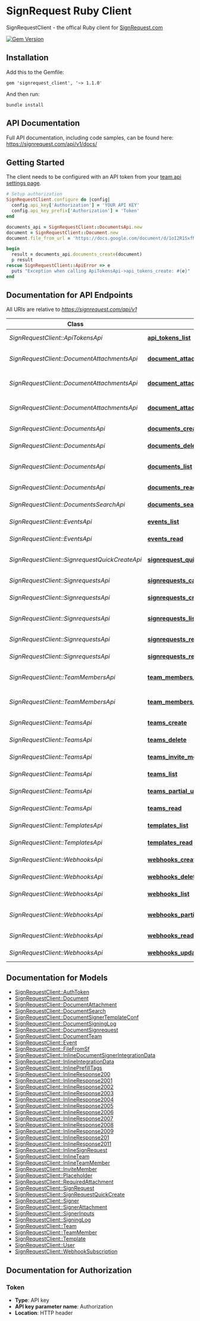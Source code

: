 # SignRequest Ruby Client

SignRequestClient - the offical Ruby client for [SignRequest.com](https://signrequest.com/)

[![Gem Version](https://badge.fury.io/rb/signrequest_client.svg)](https://badge.fury.io/rb/signrequest_client)

## Installation

Add this to the Gemfile:

    gem 'signrequest_client', '~> 1.1.0'

And then run:

    bundle install

## API Documentation

Full API documentation, including code samples, can be found here:
https://signrequest.com/api/v1/docs/

## Getting Started

The client needs to be configured with an API token from your [team api settings page](https://signrequest.com/#/teams).

```ruby
# Setup authorization
SignRequestClient.configure do |config|
  config.api_key['Authorization'] = 'YOUR API KEY'
  config.api_key_prefix['Authorization'] = 'Token'
end

documents_api = SignRequestClient::DocumentsApi.new
document = SignRequestClient::Document.new
document.file_from_url = 'https://docs.google.com/document/d/1oI2R1SxfMNZXiz3jCQvorpoklF9xq_dCJnOpkI-zo80/edit?usp=sharing'

begin
  result = documents_api.documents_create(document)
  p result
rescue SignRequestClient::ApiError => e
  puts "Exception when calling ApiTokensApi->api_tokens_create: #{e}"
end
```

## Documentation for API Endpoints

All URIs are relative to *https://signrequest.com/api/v1*

Class | Method | HTTP request | Description
------------ | ------------- | ------------- | -------------
*SignRequestClient::ApiTokensApi* | [**api_tokens_list**](docs/ApiTokensApi.md#api_tokens_list) | **GET** /api-tokens/ | Retrieve a list of API tokens
*SignRequestClient::DocumentAttachmentsApi* | [**document_attachments_create**](docs/DocumentAttachmentsApi.md#document_attachments_create) | **POST** /document-attachments/ | Create a Document Attachment
*SignRequestClient::DocumentAttachmentsApi* | [**document_attachments_list**](docs/DocumentAttachmentsApi.md#document_attachments_list) | **GET** /document-attachments/ | Retrieve a list of Document Attachments
*SignRequestClient::DocumentAttachmentsApi* | [**document_attachments_read**](docs/DocumentAttachmentsApi.md#document_attachments_read) | **GET** /document-attachments/{uuid}/ | Retrieve a Document Attachment
*SignRequestClient::DocumentsApi* | [**documents_create**](docs/DocumentsApi.md#documents_create) | **POST** /documents/ | Create a Document
*SignRequestClient::DocumentsApi* | [**documents_delete**](docs/DocumentsApi.md#documents_delete) | **DELETE** /documents/{uuid}/ | Delete a Document
*SignRequestClient::DocumentsApi* | [**documents_list**](docs/DocumentsApi.md#documents_list) | **GET** /documents/ | Retrieve a list of Documents
*SignRequestClient::DocumentsApi* | [**documents_read**](docs/DocumentsApi.md#documents_read) | **GET** /documents/{uuid}/ | Retrieve a Document
*SignRequestClient::DocumentsSearchApi* | [**documents_search_list**](docs/DocumentsSearchApi.md#documents_search_list) | **GET** /documents-search/ | Search documents
*SignRequestClient::EventsApi* | [**events_list**](docs/EventsApi.md#events_list) | **GET** /events/ | Retrieve a list of Events
*SignRequestClient::EventsApi* | [**events_read**](docs/EventsApi.md#events_read) | **GET** /events/{id}/ | Retrieve an Event
*SignRequestClient::SignrequestQuickCreateApi* | [**signrequest_quick_create_create**](docs/SignrequestQuickCreateApi.md#signrequest_quick_create_create) | **POST** /signrequest-quick-create/ | Quick create a SignRequest
*SignRequestClient::SignrequestsApi* | [**signrequests_cancel_signrequest**](docs/SignrequestsApi.md#signrequests_cancel_signrequest) | **POST** /signrequests/{uuid}/cancel_signrequest/ | Cancel a SignRequest
*SignRequestClient::SignrequestsApi* | [**signrequests_create**](docs/SignrequestsApi.md#signrequests_create) | **POST** /signrequests/ | Create a SignRequest
*SignRequestClient::SignrequestsApi* | [**signrequests_list**](docs/SignrequestsApi.md#signrequests_list) | **GET** /signrequests/ | Retrieve a list of SignRequests
*SignRequestClient::SignrequestsApi* | [**signrequests_read**](docs/SignrequestsApi.md#signrequests_read) | **GET** /signrequests/{uuid}/ | Retrieve a SignRequest
*SignRequestClient::SignrequestsApi* | [**signrequests_resend_signrequest_email**](docs/SignrequestsApi.md#signrequests_resend_signrequest_email) | **POST** /signrequests/{uuid}/resend_signrequest_email/ | Resend a SignRequest
*SignRequestClient::TeamMembersApi* | [**team_members_list**](docs/TeamMembersApi.md#team_members_list) | **GET** /team-members/ | Retrieve a list of Team Members
*SignRequestClient::TeamMembersApi* | [**team_members_read**](docs/TeamMembersApi.md#team_members_read) | **GET** /team-members/{uuid}/ | Retrieve a Team Member
*SignRequestClient::TeamsApi* | [**teams_create**](docs/TeamsApi.md#teams_create) | **POST** /teams/ | Create a Team
*SignRequestClient::TeamsApi* | [**teams_delete**](docs/TeamsApi.md#teams_delete) | **DELETE** /teams/{subdomain}/ | Delete a Team
*SignRequestClient::TeamsApi* | [**teams_invite_member**](docs/TeamsApi.md#teams_invite_member) | **POST** /teams/{subdomain}/invite_member/ | Invite a Team Member
*SignRequestClient::TeamsApi* | [**teams_list**](docs/TeamsApi.md#teams_list) | **GET** /teams/ | Retrieve a list of Teams
*SignRequestClient::TeamsApi* | [**teams_partial_update**](docs/TeamsApi.md#teams_partial_update) | **PATCH** /teams/{subdomain}/ | Update a Team
*SignRequestClient::TeamsApi* | [**teams_read**](docs/TeamsApi.md#teams_read) | **GET** /teams/{subdomain}/ | Retrieve a Team
*SignRequestClient::TemplatesApi* | [**templates_list**](docs/TemplatesApi.md#templates_list) | **GET** /templates/ | Retrieve a list of Templates
*SignRequestClient::TemplatesApi* | [**templates_read**](docs/TemplatesApi.md#templates_read) | **GET** /templates/{uuid}/ | Retrieve a Template
*SignRequestClient::WebhooksApi* | [**webhooks_create**](docs/WebhooksApi.md#webhooks_create) | **POST** /webhooks/ | Create a Webhook
*SignRequestClient::WebhooksApi* | [**webhooks_delete**](docs/WebhooksApi.md#webhooks_delete) | **DELETE** /webhooks/{uuid}/ | Delete a Webhook
*SignRequestClient::WebhooksApi* | [**webhooks_list**](docs/WebhooksApi.md#webhooks_list) | **GET** /webhooks/ | Retrieve a list of Webhooks
*SignRequestClient::WebhooksApi* | [**webhooks_partial_update**](docs/WebhooksApi.md#webhooks_partial_update) | **PATCH** /webhooks/{uuid}/ | Partially update a Webhook
*SignRequestClient::WebhooksApi* | [**webhooks_read**](docs/WebhooksApi.md#webhooks_read) | **GET** /webhooks/{uuid}/ | Retrieve a Webhook
*SignRequestClient::WebhooksApi* | [**webhooks_update**](docs/WebhooksApi.md#webhooks_update) | **PUT** /webhooks/{uuid}/ | Update a Webhook


## Documentation for Models

 - [SignRequestClient::AuthToken](docs/AuthToken.md)
 - [SignRequestClient::Document](docs/Document.md)
 - [SignRequestClient::DocumentAttachment](docs/DocumentAttachment.md)
 - [SignRequestClient::DocumentSearch](docs/DocumentSearch.md)
 - [SignRequestClient::DocumentSignerTemplateConf](docs/DocumentSignerTemplateConf.md)
 - [SignRequestClient::DocumentSigningLog](docs/DocumentSigningLog.md)
 - [SignRequestClient::DocumentSignrequest](docs/DocumentSignrequest.md)
 - [SignRequestClient::DocumentTeam](docs/DocumentTeam.md)
 - [SignRequestClient::Event](docs/Event.md)
 - [SignRequestClient::FileFromSf](docs/FileFromSf.md)
 - [SignRequestClient::InlineDocumentSignerIntegrationData](docs/InlineDocumentSignerIntegrationData.md)
 - [SignRequestClient::InlineIntegrationData](docs/InlineIntegrationData.md)
 - [SignRequestClient::InlinePrefillTags](docs/InlinePrefillTags.md)
 - [SignRequestClient::InlineResponse200](docs/InlineResponse200.md)
 - [SignRequestClient::InlineResponse2001](docs/InlineResponse2001.md)
 - [SignRequestClient::InlineResponse2002](docs/InlineResponse2002.md)
 - [SignRequestClient::InlineResponse2003](docs/InlineResponse2003.md)
 - [SignRequestClient::InlineResponse2004](docs/InlineResponse2004.md)
 - [SignRequestClient::InlineResponse2005](docs/InlineResponse2005.md)
 - [SignRequestClient::InlineResponse2006](docs/InlineResponse2006.md)
 - [SignRequestClient::InlineResponse2007](docs/InlineResponse2007.md)
 - [SignRequestClient::InlineResponse2008](docs/InlineResponse2008.md)
 - [SignRequestClient::InlineResponse2009](docs/InlineResponse2009.md)
 - [SignRequestClient::InlineResponse201](docs/InlineResponse201.md)
 - [SignRequestClient::InlineResponse2011](docs/InlineResponse2011.md)
 - [SignRequestClient::InlineSignRequest](docs/InlineSignRequest.md)
 - [SignRequestClient::InlineTeam](docs/InlineTeam.md)
 - [SignRequestClient::InlineTeamMember](docs/InlineTeamMember.md)
 - [SignRequestClient::InviteMember](docs/InviteMember.md)
 - [SignRequestClient::Placeholder](docs/Placeholder.md)
 - [SignRequestClient::RequiredAttachment](docs/RequiredAttachment.md)
 - [SignRequestClient::SignRequest](docs/SignRequest.md)
 - [SignRequestClient::SignRequestQuickCreate](docs/SignRequestQuickCreate.md)
 - [SignRequestClient::Signer](docs/Signer.md)
 - [SignRequestClient::SignerAttachment](docs/SignerAttachment.md)
 - [SignRequestClient::SignerInputs](docs/SignerInputs.md)
 - [SignRequestClient::SigningLog](docs/SigningLog.md)
 - [SignRequestClient::Team](docs/Team.md)
 - [SignRequestClient::TeamMember](docs/TeamMember.md)
 - [SignRequestClient::Template](docs/Template.md)
 - [SignRequestClient::User](docs/User.md)
 - [SignRequestClient::WebhookSubscription](docs/WebhookSubscription.md)


## Documentation for Authorization


### Token

- **Type**: API key
- **API key parameter name**: Authorization
- **Location**: HTTP header

